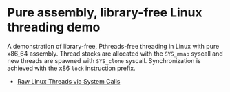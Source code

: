 # Pure assembly, library-free Linux threading demo

A demonstration of library-free, Pthreads-free threading in Linux with
pure x86_64 assembly. Thread stacks are allocated with the `SYS_mmap`
syscall and new threads are spawned with `SYS_clone` syscall.
Synchronization is achieved with the x86 `lock` instruction prefix.

* [Raw Linux Threads via System Calls](http://nullprogram.com/blog/2015/05/15/)
